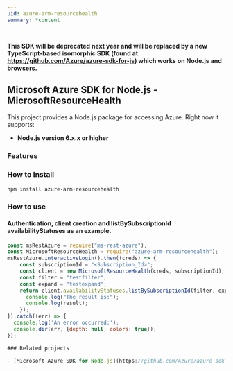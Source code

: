 ```yaml
---
uid: azure-arm-resourcehealth
summary: *content

---
```

**This SDK will be deprecated next year and will be replaced by a new TypeScript-based isomorphic SDK (found at https://github.com/Azure/azure-sdk-for-js) which works on Node.js and browsers.**
## Microsoft Azure SDK for Node.js - MicrosoftResourceHealth
This project provides a Node.js package for accessing Azure. Right now it supports:
- **Node.js version 6.x.x or higher**

### Features


### How to Install

```bash
npm install azure-arm-resourcehealth
```

### How to use

#### Authentication, client creation and listBySubscriptionId availabilityStatuses as an example.

```javascript
const msRestAzure = require("ms-rest-azure");
const MicrosoftResourceHealth = require("azure-arm-resourcehealth");
msRestAzure.interactiveLogin().then((creds) => {
    const subscriptionId = "<Subscription_Id>";
    const client = new MicrosoftResourceHealth(creds, subscriptionId);
    const filter = "testfilter";
    const expand = "testexpand";
    return client.availabilityStatuses.listBySubscriptionId(filter, expand).then((result) => {
      console.log("The result is:");
      console.log(result);
    });
}).catch((err) => {
  console.log('An error occurred:');
  console.dir(err, {depth: null, colors: true});
});

### Related projects

- [Microsoft Azure SDK for Node.js](https://github.com/Azure/azure-sdk-for-node)
